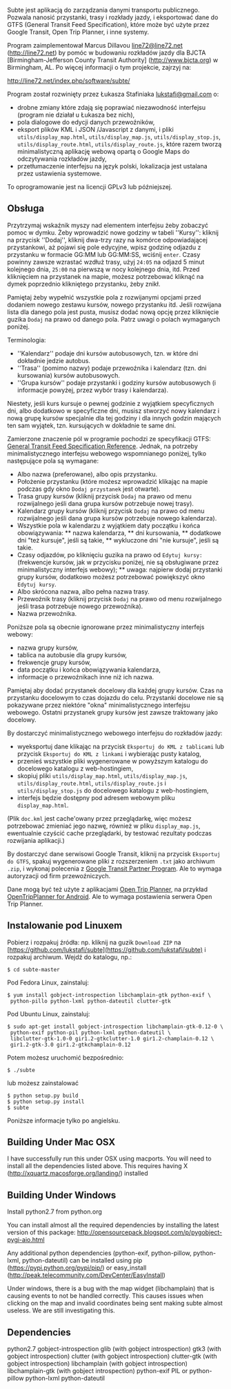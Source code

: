 Subte jest aplikacją do zarządzania danymi transportu publicznego. Pozwala nanosić przystanki, trasy i rozkłady jazdy, i eksportować dane do GTFS (General Transit Feed Specification), które może być użyte przez Google Transit, Open Trip Planner, i inne systemy.

Program zaimplementował Marcus Dillavou <line72@line72.net> (http://line72.net) by pomóc w budowaniu rozkładów jazdy dla BJCTA [Birmingham-Jefferson County Transit Authority] (http://www.bjcta.org) w Birmingham, AL. Po więcej informacji o tym projekcie, zajrzyj na:

http://line72.net/index.php/software/subte/

Program został rozwinięty przez Łukasza Stafiniaka <lukstafi@gmail.com> o:
* drobne zmiany które zdają się poprawiać niezawodność interfejsu (program nie działał u Łukasza bez nich),
* pola dialogowe do edycji danych przewoźników,
* eksport plików KML i JSON /Javascript z danymi, i pliki `utils/display_map.html`, `utils/display_map.js`, `utils/display_stop.js`, `utils/display_route.html`, `utils/display_route.js`, które razem tworzą minimalistyczną aplikację webową opartą o Google Maps do odczytywania rozkładów jazdy,
* przetłumaczenie interfejsu na język polski, lokalizacja jest ustalana przez ustawienia systemowe.

To oprogramowanie jest na licencji GPLv3 lub późniejszej.

## Obsługa

Przytrzymaj wskaźnik myszy nad elementem interfejsu żeby zobaczyć pomoc w dymku. Żeby wprowadzić nowe godziny w tabeli ''Kursy'': kliknij na przycisk ''Dodaj'', kliknij dwa-trzy razy na komórce odpowiadającej przystankowi, aż pojawi się pole edycyjne, wpisz godzinę odjazdu z przystanku w formacie GG:MM lub GG:MM:SS, wciśnij `enter`. Czasy powinny zawsze wzrastać wzdłuż trasy, użyj `24:05` na odjazd 5 minut kolejnego dnia, `25:00` na pierwszą w nocy kolejnego dnia, itd. Przed kliknięciem na przystanek na mapie, możesz potrzebować kliknąć na dymek poprzednio klikniętego przystanku, żeby znikł.

Pamiętaj żeby wypełnić wszystkie pola z rozwijanymi opcjami przed dodaniem nowego zestawu kursów, nowego przystanku itd. Jeśli rozwijana lista dla danego pola jest pusta, musisz dodać nową opcję przez kliknięcie guzika `Dodaj` na prawo od danego pola. Patrz uwagi o polach wymaganych poniżej.

Terminologia:
* ''Kalendarz'' podaje dni kursów autobusowych, tzn. w które dni dokładnie jedzie autobus.
* ''Trasa'' (pomimo nazwy) podaje przewoźnika i kalendarz (tzn. dni kursowania) kursów autobusowych.
* ''Grupa kursów'' podaje przystanki i godziny kursów autobusowych (i informacje powyżej, przez wybór trasy i kalendarza).

Niestety, jeśli kurs kursuje o pewnej godzinie z wyjątkiem specyficznych dni, albo dodatkowo w specyficzne dni, musisz stworzyć nowy kalendarz i nową grupę kursów specjalnie dla tej godziny i dla innych godzin mających ten sam wyjątek, tzn. kursujących w dokładnie te same dni.

Zamierzone znaczenie pól w programie pochodzi ze specyfikacji GTFS:
[General Transit Feed Specification Reference](https://developers.google.com/transit/gtfs/reference).
Jednak, na potrzeby minimalistycznego interfejsu webowego wspomnianego poniżej, tylko następujące pola są wymagane:
* Albo nazwa (preferowane), albo opis przystanku.
* Położenie przystanku (które możesz wprowadzić klikając na mapie podczas gdy okno `Dodaj przystanek` jest otwarte).
* Trasa grupy kursów (kliknij przycisk `Dodaj` na prawo od menu rozwijalnego jeśli dana grupa kursów potrzebuje nowej trasy).
* Kalendarz grupy kursów (kliknij przycisk `Dodaj` na prawo od menu rozwijalnego jeśli dana grupa kursów potrzebuje nowego kalendarza).
* Wszystkie pola w kalendarzu z wyjątkiem daty początku i końca obowiązywania:
** nazwa kalendarza,
** dni kursowania,
** dodatkowe dni "też kursuje", jeśli są takie,
** wykluczone dni "nie kursuje", jeśli są takie.
* Czasy odjazdów, po kliknięciu guzika na prawo od `Edytuj kursy:` (frekwencje kursów, jak w przycisku poniżej, nie są obsługiwane przez minimalistyczny interfejs webowy);
** uwaga: najpierw dodaj przystanki grupy kursów, dodatkowo możesz potrzebować powiększyć okno `Edytuj kursy`.
* Albo skrócona nazwa, albo pełna nazwa trasy.
* Przewoźnik trasy (kliknij przycisk `Dodaj` na prawo od menu rozwijalnego jeśli trasa potrzebuje nowego przewoźnika).
* Nazwa przewoźnika.

Poniższe pola są obecnie ignorowane przez minimalistyczny interfejs webowy:
* nazwa grupy kursów,
* tablica na autobusie dla grupy kursów,
* frekwencje grupy kursów,
* data początku i końca obowiązywania kalendarza,
* informacje o przewoźnikach inne niż ich nazwa.

Pamiętaj aby dodać przystanek docelowy dla każdej grupy kursów. Czas na przystanku docelowym to czas dojazdu do celu. Przystanki docelowe nie są pokazywane przez niektóre "okna" minimalistycznego interfejsu webowego. Ostatni przystanek grupy kursów jest zawsze traktowany jako docelowy.

By dostarczyć minimalistycznego webowego interfejsu do rozkładów jazdy:
* wyeksportuj dane klikając na przycisk `Eksportuj do KML z tablicami` lub przycisk `Eksportuj do KML z linkami` i wybierając pusty katalog,
* przenieś wszystkie pliki wygenerowane w powyższym katalogu do docelowego katalogu z web-hostingiem,
* skopiuj pliki `utils/display_map.html`, `utils/display_map.js`, `utils/display_route.html`, `utils/display_route.js` i `utils/display_stop.js` do docelowego katalogu z web-hostingiem,
* interfejs będzie dostępny pod adresem webowym pliku `display_map.html`.

(Plik `doc.kml` jest cache'owany przez przeglądarkę, więc możesz potrzebować zmieniać jego nazwę, również w pliku `display_map.js`, ewentualnie czyścić cache przeglądarki, by testować rezultaty podczas rozwijania aplikacji.)

By dostarczyć dane serwisowi Google Transit, kliknij na przycisk `Eksportuj do GTFS`, spakuj wygenerowane pliki z rozszerzeniem `.txt` jako archiwum `.zip`, i wykonaj polecenia z [Google Transit Partner Program](https://maps.google.com/help/maps/mapcontent/transit/participate.html). Ale to wymaga autoryzacji od firm przewoźniczych.

Dane mogą być też użyte z aplikacjami [Open Trip Planner](http://www.opentripplanner.org/), na przykład [OpenTripPlanner for Android](https://github.com/CUTR-at-USF/OpenTripPlanner-for-Android/wiki). Ale to wymaga postawienia serwera Open Trip Planner.

## Instalowanie pod Linuxem

Pobierz i rozpakuj źródła: np. kliknij na guzik `Download ZIP` na [https://github.com/lukstafi/subte](https://github.com/lukstafi/subte) i rozpakuj archiwum. Wejdź do katalogu, np.:

```
$ cd subte-master
```

Pod Fedora Linux, zainstaluj:

```
$ yum install gobject-introspection libchamplain-gtk python-exif \
 python-pillo python-lxml python-dateutil clutter-gtk
```

Pod Ubuntu Linux, zainstaluj:

```
$ sudo apt-get install gobject-introspection libchamplain-gtk-0.12-0 \
 python-exif python-pil python-lxml python-dateutil \
 libclutter-gtk-1.0-0 gir1.2-gtkclutter-1.0 gir1.2-champlain-0.12 \
 gir1.2-gtk-3.0 gir1.2-gtkchamplain-0.12
```

Potem możesz uruchomić bezpośrednio:

```
$ ./subte
```

lub możesz zainstalować

```
$ python setup.py build
$ python setup.py install
$ subte
```

Poniższe informacje tylko po angielsku.

## Building Under Mac OSX

I have successfully run this under OSX using macports. You will need to install all the dependencies listed above. This requires having X (http://xquartz.macosforge.org/landing/) installed

## Building Under Windows

Install python2.7 from python.org

You can install almost all the required dependencies by installing the latest version of this package:
http://opensourcepack.blogspot.com/p/pygobject-pygi-aio.html

Any additional python dependencies (python-exif, python-pillow, python-lxml, python-dateutil) can be installed using pip (https://pypi.python.org/pypi/pip/) or easy_install (http://peak.telecommunity.com/DevCenter/EasyInstall)

Under windows, there is a bug with the map widget (libchamplain) that is causing events to not be handled correctly. This causes issues when clicking on the map and invalid coordinates being sent making subte almost useless. We are still investigating this.

## Dependencies

python2.7
gobject-introspection
glib (with gobject introspection)
gtk3 (with gobject introspection)
clutter (with gobject introspection)
clutter-gtk (with gobject introspection)
libchamplain (with gobject introspection)
libchamplain-gtk (with gobject introspection)
python-exif
PIL or python-pillow
python-lxml
python-dateutil
